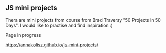 ## JS mini projects
Thera are mini projects from course from Brad Traversy "50 Projects In 50 Days".
I would like to practise and find inspiration :)

Page in progress 

https://annakolisz.github.io/js-mini-projects/
